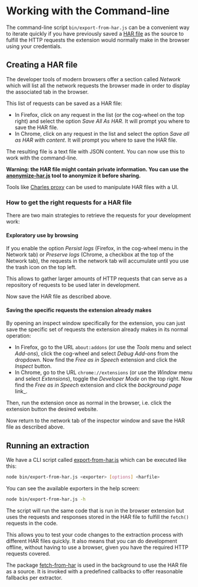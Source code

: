 # Working with the Command-line

The command-line script `bin/export-from-har.js` can be a convenient way to iterate quickly if you have previously saved a [HAR file](https://en.wikipedia.org/wiki/HAR_\(file_format\)) as the source to fulfill the HTTP requests the extension would normally make in the browser using your credentials.

## Creating a HAR file

The developer tools of modern browsers offer a section called _Network_ which will list all the network requests the browser made in order to display the associated tab in the browser.

This list of requests can be saved as a HAR file:

- In Firefox, click on any request in the list (or the cog-wheel on the top right) and select the option _Save All As HAR_. It will prompt you where to save the HAR file.
- In Chrome, click on any request in the list and select the option _Save all as HAR with content_. It will prompt you where to save the HAR file.

The resulting file is a text file with JSON content. You can now use this to work with the command-line.

**Warning: the HAR file might contain private information. You can use the [anonymize-har.js](/packages/fetch-from-har/bin/anonymize-har.js) tool to anonymize it before sharing.**

Tools like [Charles proxy](https://www.charlesproxy.com/) can be used to manipulate HAR files with a UI.

### How to get the right requests for a HAR file

There are two main strategies to retrieve the requests for your development work:

#### Exploratory use by browsing

If you enable the option _Persist logs_ (Firefox, in the cog-wheel menu in the Network tab) or _Preserve logs_ (Chrome, a checkbox at the top of the Network tab), the requests in the network tab will accumulate until you use the trash icon on the top left.

This allows to gather larger amounts of HTTP requests that can serve as a repository of requests to be used later in development.

Now save the HAR file as described above.

#### Saving the specific requests the extension already makes

By opening an inspect window specifically for the extension, you can just save the specific set of requests the extension already makes in its normal operation:

- In Firefox, go to the URL `about:addons` (or use the _Tools_ menu and select _Add-ons_), click the cog-wheel and select _Debug Add-ons_ from the dropdown. Now find the _Free as in Speech_ extension and click the _Inspect_ button.
- In Chrome, go to the URL `chrome://extensions` (or use the _Window_ menu and select _Extensions_), toggle the _Developer Mode_ on the top right. Now find the _Free as in Speech_ extension and click the _background page_ link_.

Then, run the extension once as normal in the browser, i.e. click the extension button the desired website.

Now return to the network tab of the inspector window and save the HAR file as described above.

## Running an extraction

We have a CLI script called [export-from-har.js](/bin/export-from-har.js) which can be executed like this:

```bash
node bin/export-from-har.js <exporter> [options] <harfile>
```

You can see the available exporters in the help screen:

```bash
node bin/export-from-har.js -h
```

The script will run the same code that is run in the browser extension but uses the requests and responses stored in the HAR file to fulfill the `fetch()` requests in the code.

This allows you to test your code changes to the extraction process with different HAR files quickly. It also means that you can do development offline, without having to use a browser, given you have the required HTTP requests covered.

The package [fetch-from-har](/packages/fetch-from-har/README.md) is used in the background to use the HAR file as a source. It is invoked with a predefined callbacks to offer reasonable fallbacks per extractor.
